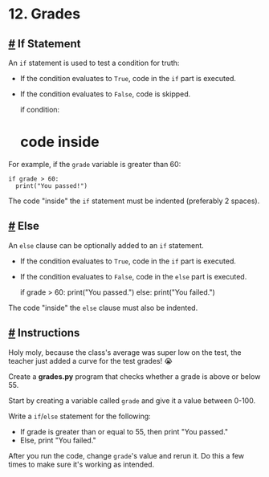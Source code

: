 # 12\. Grades

## [#](https://www.codedex.io/python/12-grades#if-statement) If Statement

An `if` statement is used to test a condition for truth:

-   If the condition evaluates to `True`, code in the `if` part is executed.
-   If the condition evaluates to `False`, code is skipped.

    if condition:
      # code inside
    

For example, if the `grade` variable is greater than 60:

    if grade > 60:
      print("You passed!")
    

The code "inside" the `if` statement must be indented (preferably 2 spaces).

## [#](https://www.codedex.io/python/12-grades#else) Else

An `else` clause can be optionally added to an `if` statement.

-   If the condition evaluates to `True`, code in the `if` part is executed.
-   If the condition evaluates to `False`, code in the `else` part is executed.

    if grade > 60:
      print("You passed.")
    else:
      print("You failed.")
    

The code "inside" the `else` clause must also be indented.

## [#](https://www.codedex.io/python/12-grades#instructions) Instructions

Holy moly, because the class's average was super low on the test, the teacher just added a curve for the test grades! 😭

Create a **grades.py** program that checks whether a grade is above or below 55.

Start by creating a variable called `grade` and give it a value between 0-100.

Write a `if`/`else` statement for the following:

-   If grade is greater than or equal to 55, then print "You passed."
-   Else, print "You failed."

After you run the code, change `grade`'s value and rerun it. Do this a few times to make sure it's working as intended.



